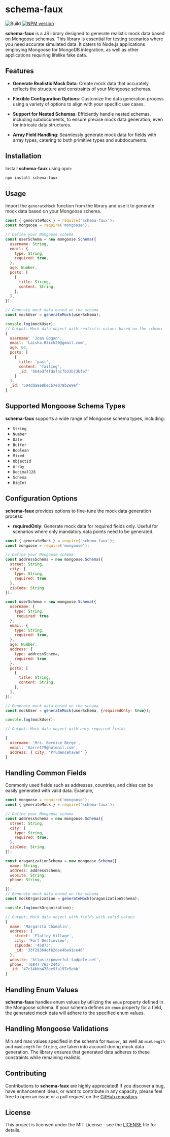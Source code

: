 # schema-faux

![Build](https://github.com/skrishnan22/schema-faux/actions/workflows/main.yml/badge.svg)
[![NPM
version](https://img.shields.io/npm/v/schema-faux.svg?style=flat)](https://www.npmjs.com/package/schema-faux)

**schema-faux** is a JS library designed to generate realistic mock data based on Mongoose schemas. This library is essential for testing scenarios where you need accurate simulated data. It caters to Node.js applications employing Mongoose for MongoDB integration, as well as other applications requiring lifelike fake data.

## Features

- **Generate Realistic Mock Data**: Create mock data that accurately reflects the structure and constraints of your Mongoose schemas.

- **Flexible Configuration Options**: Customize the data generation process using a variety of options to align with your specific use cases.

- **Support for Nested Schemas**: Efficiently handle nested schemas, including subdocuments, to ensure precise mock data generation, even for intricate data structures.

- **Array Field Handling**: Seamlessly generate mock data for fields with array types, catering to both primitive types and subdocuments.

## Installation

Install **schema-faux** using npm:

```bash
npm install schema-faux
```

## Usage

Import the `generateMock` function from the library and use it to generate mock data based on your Mongoose schema.

```javascript
const { generateMock } = require('schema-faux');
const mongoose = require('mongoose');

// Define your Mongoose schema
const userSchema = new mongoose.Schema({
  username: String,
  email: {
    type: String,
    required: true,
  },
  age: Number,
  posts: [
    {
      title: String,
      content: String,
    },
  ],
});

// Generate mock data based on the schema
const mockUser = generateMock(userSchema);

console.log(mockUser);
// Output: Mock data object with realistic values based on the schema
{
  username: 'Joan Bogan',
  email: 'Laisha.Blick20@gmail.com',
  age: 64,
  posts: [
    {
      title: 'past',
      content: 'failing',
      _id: 'b64edf4fdafacfb33b73bfe7'
    }
  ],
  _id: '504dda8e8becb7ed78b2e9ef'
}
```

## Supported Mongoose Schema Types

**schema-faux** supports a wide range of Mongoose schema types, including:

- `String`
- `Number`
- `Date`
- `Buffer`
- `Boolean`
- `Mixed`
- `ObjectId`
- `Array`
- `Decimal128`
- `Schema`
- `BigInt`


## Configuration Options

**schema-faux** provides options to fine-tune the mock data generation process:

- **requiredOnly**: Generate mock data for required fields only. Useful for scenarios where only mandatory data points need to be generated.
```javascript
const { generateMock } = require('schema-faux');
const mongoose = require('mongoose');

// Define your Mongoose schema
const addressSchema = new mongoose.Schema({
  street: String,
  city: {
    type: String,
    required: true
  },
  zipCode: String
});

const userSchema = new mongoose.Schema({
  username: {
    type: String,
     required: true
  },
  email: {
    type: String,
    required: true,
  },
  age: Number,
  address: {
    type: addressSchema,
    required: true
  },
  posts: [
    {
      title: String,
      content: String,
    },
  ],
});

// Generate mock data based on the schema
const mockUser = generateMock(userSchema, {requiredOnly: true});

console.log(mockUser);

// Output: Mock data object with only required fields

{
  username: 'Mrs. Bernice Berge',
  email: 'Garret79@hotmail.com',
  address: { city: 'Prudencehaven' }
}

```

## Handling Common Fields

Commonly used fields such as addresses, countries, and cities can be easily generated with valid data. Example,
```javascript
const mongoose = require('mongoose');
const { generateMock } = require('schema-faux');

// Define your Mongoose schema
const addressSchema = new mongoose.Schema({
  street: String,
  city: {
    type: String,
    required: true,
  },
  zipCode: String,
});

const oraganizationSchema = new mongoose.Schema({
  name: String,
  address: addressSchema,
  website: String,
  phone: String,

});
// Generate mock data based on the schema
const mockOrganization = generateMock(oraganizationSchema);

console.log(mockOrganization);

// Output: Mock data object with fields with valid values
{
  name: 'Margarita Champlin',
  address: {
    street: 'Flatley Village',
    city: 'Fort Destinview',
    zipCode: '45073',
    _id: '33f28364efb2dee4be91ce46'
  },
  website: 'https://powerful-tadpole.net',
  phone: '(684) 763-2445',
  _id: '47c14bbb478ee9fa197e5ebb'
}
```

## Handling Enum Values

**schema-faux** handles enum values by utilizing the `enum` property defined in the Mongoose schema. If your schema defines an `enum` property for a field, the generated mock data will adhere to the specified enum values.

## Handling Mongoose Validations

Min and max values specified in the schema for `Number`, as well as `minLength` and `maxLength` for `String`, are taken into account during mock data generation. The library ensures that generated data adheres to these constraints while remaining realistic.

## Contributing

Contributions to **schema-faux** are highly appreciated! If you discover a bug, have enhancement ideas, or want to contribute in any capacity, please feel free to open an issue or a pull request on the [GitHub repository](https://github.com/skrishnan22/schema-faux).

## License

This project is licensed under the MIT License - see the [LICENSE](LICENSE) file for details.

